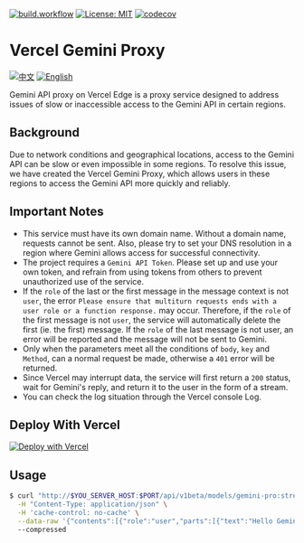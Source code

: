 [![build.workflow](https://github.com/DavidKk/vercel-gemini-proxy/actions/workflows/coverage.workflow.yml/badge.svg)](https://github.com/DavidKk/vercel-gemini-proxy/actions/workflows/coverage.workflow.yml) [![License: MIT](https://img.shields.io/badge/License-MIT-yellow.svg)](https://opensource.org/licenses/MIT) [![codecov](https://codecov.io/gh/DavidKk/vercel-gemini-proxy/graph/badge.svg?token=ELV5W1H0C0)](https://codecov.io/gh/DavidKk/vercel-gemini-proxy)

# Vercel Gemini Proxy

[![中文](https://img.shields.io/badge/%E6%96%87%E6%A1%A3-%E4%B8%AD%E6%96%87-green?style=flat-square&logo=docs)](https://github.com/DavidKk/vercel-gemini-proxy/blob/main/README.zh-CN.md) [![English](https://img.shields.io/badge/docs-English-green?style=flat-square&logo=docs)](https://github.com/DavidKk/vercel-gemini-proxy/blob/main/README.md)

Gemini API proxy on Vercel Edge is a proxy service designed to address issues of slow or inaccessible access to the Gemini API in certain regions.

## Background

Due to network conditions and geographical locations, access to the Gemini API can be slow or even impossible in some regions. To resolve this issue, we have created the Vercel Gemini Proxy, which allows users in these regions to access the Gemini API more quickly and reliably.

## Important Notes

- This service must have its own domain name. Without a domain name, requests cannot be sent. Also, please try to set your DNS resolution in a region where Gemini allows access for successful connectivity.
- The project requires a `Gemini API Token`. Please set up and use your own token, and refrain from using tokens from others to prevent unauthorized use of the service.
- If the `role` of the last or the first message in the message context is not `user`, the error `Please ensure that multiturn requests ends with a user role or a function response.` may occur. Therefore, if the `role` of the first message is not `user`, the service will automatically delete the first (ie. the first) message. If the `role` of the last message is not user, an error will be reported and the message will not be sent to Gemini.
- Only when the parameters meet all the conditions of `body`, `key` and `Method`, can a normal request be made, otherwise a `401` error will be returned.
- Since Vercel may interrupt data, the service will first return a `200` status, wait for Gemini's reply, and return it to the user in the form of a stream.
- You can check the log situation through the Vercel console Log.

## Deploy With Vercel

[![Deploy with Vercel](https://vercel.com/button)](https://vercel.com/new/clone?repository-url=https%3A%2F%2Fgithub.com%2FDavidKk%2Fvercel-gemini-proxy)

## Usage

```bash
$ curl "http://$YOU_SERVER_HOST:$PORT/api/v1beta/models/gemini-pro:streamGenerateContent?key=$GEMINI_API_TOKEN" \
  -H "Content-Type: application/json" \
  -H 'cache-control: no-cache' \
  --data-raw '{"contents":[{"role":"user","parts":[{"text":"Hello Gemini"}]}]}'
  --compressed
```
